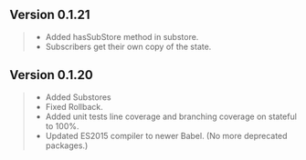 ## Version 0.1.21
> - Added hasSubStore method in substore.
> - Subscribers get their own copy of the state.

## Version 0.1.20
> - Added Substores
> - Fixed Rollback.
> - Added unit tests line coverage and branching coverage on stateful to 100%.
> - Updated ES2015 compiler to newer Babel. (No more deprecated packages.)
